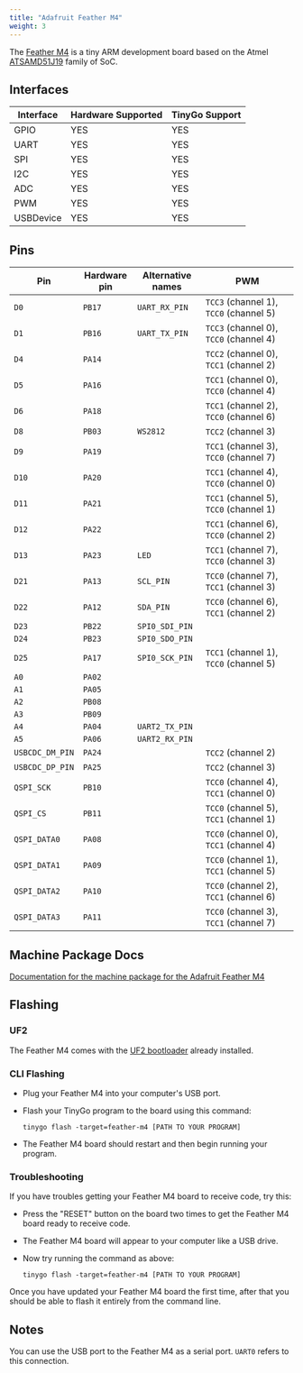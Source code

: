 ```yaml
---
title: "Adafruit Feather M4"
weight: 3
---
```


The [Feather M4](https://www.adafruit.com/product/3857) is a tiny ARM development board based on the Atmel [ATSAMD51J19](https://www.microchip.com/wwwproducts/en/ATSAMD51J19A) family of SoC.

## Interfaces

| Interface | Hardware Supported | TinyGo Support |
| --------- | ------------- | ----- |
| GPIO      | YES | YES |
| UART      | YES | YES |
| SPI       | YES | YES |
| I2C       | YES | YES |
| ADC       | YES | YES |
| PWM       | YES | YES |
| USBDevice | YES | YES |

## Pins

| Pin               | Hardware pin | Alternative names | PWM                  |
| ----------------- | ------------ | ----------------- | -------------------- |
| `D0`              | `PB17`       | `UART_RX_PIN`     | `TCC3` (channel 1), `TCC0` (channel 5) |
| `D1`              | `PB16`       | `UART_TX_PIN`     | `TCC3` (channel 0), `TCC0` (channel 4) |
| `D4`              | `PA14`       |                   | `TCC2` (channel 0), `TCC1` (channel 2) |
| `D5`              | `PA16`       |                   | `TCC1` (channel 0), `TCC0` (channel 4) |
| `D6`              | `PA18`       |                   | `TCC1` (channel 2), `TCC0` (channel 6) |
| `D8`              | `PB03`       | `WS2812`          | `TCC2` (channel 3)   |
| `D9`              | `PA19`       |                   | `TCC1` (channel 3), `TCC0` (channel 7) |
| `D10`             | `PA20`       |                   | `TCC1` (channel 4), `TCC0` (channel 0) |
| `D11`             | `PA21`       |                   | `TCC1` (channel 5), `TCC0` (channel 1) |
| `D12`             | `PA22`       |                   | `TCC1` (channel 6), `TCC0` (channel 2) |
| `D13`             | `PA23`       | `LED`             | `TCC1` (channel 7), `TCC0` (channel 3) |
| `D21`             | `PA13`       | `SCL_PIN`         | `TCC0` (channel 7), `TCC1` (channel 3) |
| `D22`             | `PA12`       | `SDA_PIN`         | `TCC0` (channel 6), `TCC1` (channel 2) |
| `D23`             | `PB22`       | `SPI0_SDI_PIN`    |                      |
| `D24`             | `PB23`       | `SPI0_SDO_PIN`    |                      |
| `D25`             | `PA17`       | `SPI0_SCK_PIN`    | `TCC1` (channel 1), `TCC0` (channel 5) |
| `A0`              | `PA02`       |                   |                      |
| `A1`              | `PA05`       |                   |                      |
| `A2`              | `PB08`       |                   |                      |
| `A3`              | `PB09`       |                   |                      |
| `A4`              | `PA04`       | `UART2_TX_PIN`    |                      |
| `A5`              | `PA06`       | `UART2_RX_PIN`    |                      |
| `USBCDC_DM_PIN`   | `PA24`       |                   | `TCC2` (channel 2)   |
| `USBCDC_DP_PIN`   | `PA25`       |                   | `TCC2` (channel 3)   |
| `QSPI_SCK`        | `PB10`       |                   | `TCC0` (channel 4), `TCC1` (channel 0) |
| `QSPI_CS`         | `PB11`       |                   | `TCC0` (channel 5), `TCC1` (channel 1) |
| `QSPI_DATA0`      | `PA08`       |                   | `TCC0` (channel 0), `TCC1` (channel 4) |
| `QSPI_DATA1`      | `PA09`       |                   | `TCC0` (channel 1), `TCC1` (channel 5) |
| `QSPI_DATA2`      | `PA10`       |                   | `TCC0` (channel 2), `TCC1` (channel 6) |
| `QSPI_DATA3`      | `PA11`       |                   | `TCC0` (channel 3), `TCC1` (channel 7) |

## Machine Package Docs

[Documentation for the machine package for the Adafruit Feather M4](../machine/feather-m4)

## Flashing

### UF2

The Feather M4 comes with the [UF2 bootloader](https://github.com/Microsoft/uf2) already installed.

### CLI Flashing

- Plug your Feather M4 into your computer's USB port.
- Flash your TinyGo program to the board using this command:

    ```shell
    tinygo flash -target=feather-m4 [PATH TO YOUR PROGRAM]
    ```

- The Feather M4 board should restart and then begin running your program.

### Troubleshooting

If you have troubles getting your Feather M4 board to receive code, try this:

- Press the "RESET" button on the board two times to get the Feather M4 board ready to receive code.
- The Feather M4 board will appear to your computer like a USB drive.
- Now try running the command as above:

    ```shell
    tinygo flash -target=feather-m4 [PATH TO YOUR PROGRAM]
    ```

Once you have updated your Feather M4 board the first time, after that you should be able to flash it entirely from the command line.

## Notes

You can use the USB port to the Feather M4 as a serial port. `UART0` refers to this connection.
